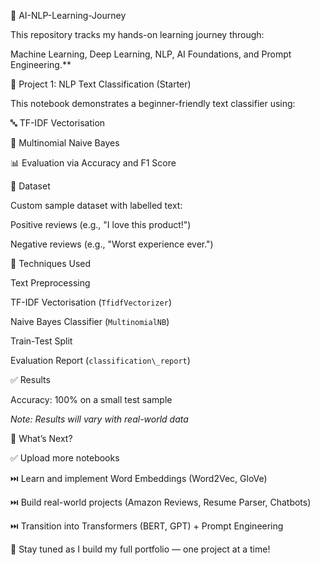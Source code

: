 🧠 AI-NLP-Learning-Journey

This repository tracks my hands-on learning journey through:

Machine Learning, Deep Learning, NLP, AI Foundations, and Prompt Engineering.\*\*


📁 Project 1: NLP Text Classification (Starter)


This notebook demonstrates a beginner-friendly text classifier using:


🔤 TF-IDF Vectorisation

🤖 Multinomial Naive Bayes

📊 Evaluation via Accuracy and F1 Score


📄 Dataset

Custom sample dataset with labelled text:

Positive reviews (e.g., "I love this product!")

Negative reviews (e.g., "Worst experience ever.")


🔧 Techniques Used

Text Preprocessing

TF-IDF Vectorisation (`TfidfVectorizer`)

Naive Bayes Classifier (`MultinomialNB`)

Train-Test Split

Evaluation Report (`classification\_report`)


✅ Results

Accuracy: 100% on a small test sample

*Note: Results will vary with real-world data*

🚀 What’s Next?

✅ Upload more notebooks

⏭️ Learn and implement Word Embeddings (Word2Vec, GloVe)

⏭️ Build real-world projects (Amazon Reviews, Resume Parser, Chatbots)

⏭️ Transition into Transformers (BERT, GPT) + Prompt Engineering

📌 Stay tuned as I build my full portfolio — one project at a time!


